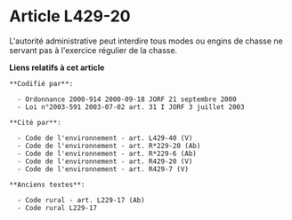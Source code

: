 # Article L429-20

L'autorité administrative peut interdire tous modes ou engins de chasse ne servant pas à l'exercice régulier de la chasse.

**Liens relatifs à cet article**

	**Codifié par**:

	  - Ordonnance 2000-914 2000-09-18 JORF 21 septembre 2000
	  - Loi n°2003-591 2003-07-02 art. 31 I JORF 3 juillet 2003

	**Cité par**:

	  - Code de l'environnement - art. L429-40 (V)
	  - Code de l'environnement - art. R*229-20 (Ab)
	  - Code de l'environnement - art. R*229-6 (Ab)
	  - Code de l'environnement - art. R429-20 (V)
	  - Code de l'environnement - art. R429-7 (V)

	**Anciens textes**:

	  - Code rural - art. L229-17 (Ab)
	  - Code rural L229-17
